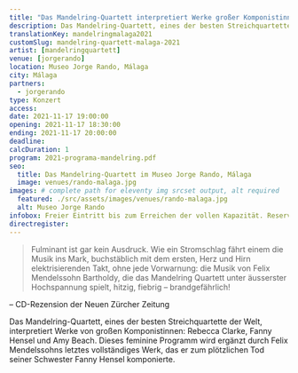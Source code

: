 ```yaml
---
title: "Das Mandelring-Quartett interpretiert Werke großer Komponistinnen"
description: Das Mandelring-Quartett, eines der besten Streichquartette der Welt, interpretiert Werke von den großen Komponistinnen Rebecca Clarke, Fanny Hensel und Amy Beach.
translationKey: mandelringmalaga2021
customSlug: mandelring-quartett-malaga-2021
artist: [mandelringquartett]
venue: [jorgerando]
location: Museo Jorge Rando, Málaga
city: Málaga
partners:
  - jorgerando
type: Konzert
access:
date: 2021-11-17 19:00:00
opening: 2021-11-17 18:30:00
ending: 2021-11-17 20:00:00
deadline:
calcDuration: 1
program: 2021-programa-mandelring.pdf
seo:
  title: Das Mandelring-Quartett im Museo Jorge Rando, Málaga
  image: venues/rando-malaga.jpg
images: # complete path for eleventy img srcset output, alt required
  featured: ./src/assets/images/venues/rando-malaga.jpg
  alt: Museo Jorge Rando
infobox: Freier Eintritt bis zum Erreichen der vollen Kapazität. Reservierte Plätze nur mit persönlicher Einladung durch die Fundación Goethe.
directregister:
---
```


> Fulminant ist gar kein Ausdruck. Wie ein Stromschlag fährt einem die Musik ins Mark, buchstäblich mit dem ersten, Herz und Hirn elektrisierenden Takt, ohne jede Vorwarnung: die Musik von Felix Mendelssohn Bartholdy, die das Mandelring Quartett unter äusserster Hochspannung spielt, hitzig, fiebrig – brandgefährlich!

– CD-Rezension der Neuen Zürcher Zeitung

Das Mandelring-Quartett, eines der besten Streichquartette der Welt, interpretiert Werke von großen Komponistinnen: Rebecca Clarke, Fanny Hensel und Amy Beach. Dieses feminine Programm wird ergänzt durch Felix Mendelssohns letztes vollständiges Werk, das er zum plötzlichen Tod seiner Schwester Fanny Hensel komponierte.

